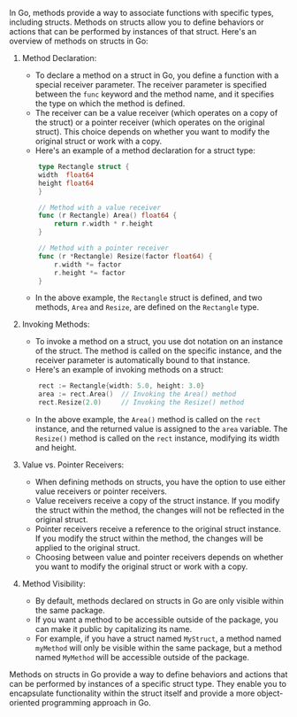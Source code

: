 In Go, methods provide a way to associate functions with specific types, including structs. Methods on structs allow you to define behaviors or actions that can be performed by instances of that struct. Here's an overview of methods on structs in Go:

1. Method Declaration:
    - To declare a method on a struct in Go, you define a function with a special receiver parameter. The receiver parameter is specified between the ```func``` keyword and the method name, and it specifies the type on which the method is defined.
    - The receiver can be a value receiver (which operates on a copy of the struct) or a pointer receiver (which operates on the original struct). This choice depends on whether you want to modify the original struct or work with a copy.
    - Here's an example of a method declaration for a struct type:
    ```Go
        type Rectangle struct {
        width  float64
        height float64
        }

        // Method with a value receiver
        func (r Rectangle) Area() float64 {
            return r.width * r.height
        }

        // Method with a pointer receiver
        func (r *Rectangle) Resize(factor float64) {
            r.width *= factor
            r.height *= factor
        }
    ```
    - In the above example, the ```Rectangle``` struct is defined, and two methods, ```Area``` and ```Resize```, are defined on the ```Rectangle``` type.
    
2. Invoking Methods:
    - To invoke a method on a struct, you use dot notation on an instance of the struct. The method is called on the specific instance, and the receiver parameter is automatically bound to that instance.
    - Here's an example of invoking methods on a struct:
    ```Go
        rect := Rectangle{width: 5.0, height: 3.0}
        area := rect.Area()  // Invoking the Area() method
        rect.Resize(2.0)     // Invoking the Resize() method
    ```
    - In the above example, the ```Area()``` method is called on the ```rect``` instance, and the returned value is assigned to the ```area``` variable. The ```Resize()``` method is called on the ```rect``` instance, modifying its width and height.

3. Value vs. Pointer Receivers:
    - When defining methods on structs, you have the option to use either value receivers or pointer receivers.
    - Value receivers receive a copy of the struct instance. If you modify the struct within the method, the changes will not be reflected in the original struct.
    - Pointer receivers receive a reference to the original struct instance. If you modify the struct within the method, the changes will be applied to the original struct.
    - Choosing between value and pointer receivers depends on whether you want to modify the original struct or work with a copy.

4. Method Visibility:
    - By default, methods declared on structs in Go are only visible within the same package.
    - If you want a method to be accessible outside of the package, you can make it public by capitalizing its name.
    - For example, if you have a struct named ```MyStruct```, a method named ```myMethod``` will only be visible within the same package, but a method named ```MyMethod``` will be accessible outside of the package.


Methods on structs in Go provide a way to define behaviors and actions that can be performed by instances of a specific struct type. They enable you to encapsulate functionality within the struct itself and provide a more object-oriented programming approach in Go.

    

